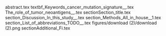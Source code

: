 abstract.tex
textbf_Keywords_cancer_mutation_signature__.tex
The_role_of_tumor_neoantigens__.tex
sectionSection_title.tex
section_Discussion_In_this_study__.tex
section_Methods_All_in_house__1.tex
section_List_of_abbreviations_TODO__.tex
figures/download (2)/download (2).png
sectionAdditional_Fi.tex
